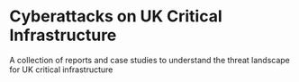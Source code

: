 # Cyberattacks on UK Critical Infrastructure
A collection of reports and case studies to understand the threat landscape for UK critical infrastructure
